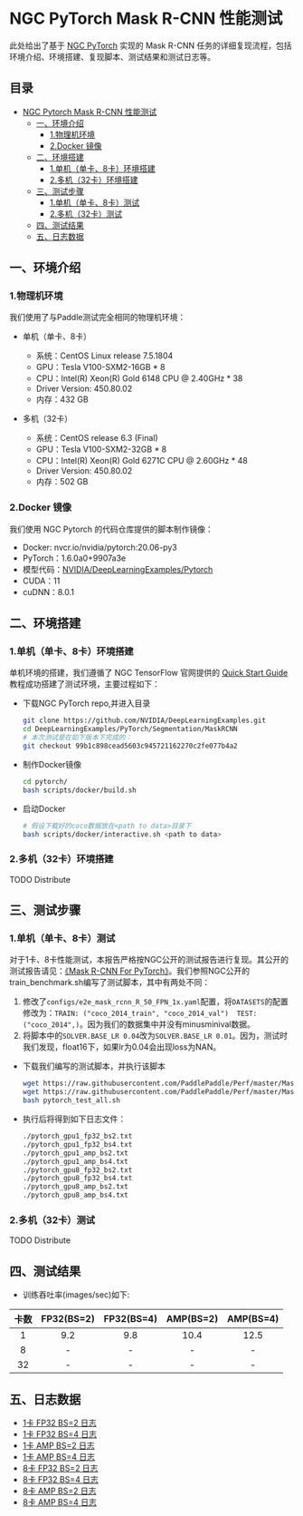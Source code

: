 # NGC PyTorch Mask R-CNN 性能测试

此处给出了基于 [NGC PyTorch](https://github.com/NVIDIA/DeepLearningExamples/tree/master/PyTorch/Segmentation/MaskRCNN) 实现的 Mask R-CNN 任务的详细复现流程，包括环境介绍、环境搭建、复现脚本、测试结果和测试日志等。

<!-- omit in toc -->
## 目录
- [NGC Pytorch Mask R-CNN 性能测试](#ngc-pytorch-mask-r-cnn-性能测试)
  - [一、环境介绍](#一环境介绍)
    - [1.物理机环境](#1物理机环境)
    - [2.Docker 镜像](#2docker-镜像)
  - [二、环境搭建](#二环境搭建)
    - [1.单机（单卡、8卡）环境搭建](#1单机单卡8卡环境搭建)
    - [2.多机（32卡）环境搭建](#2多机32卡环境搭建)
  - [三、测试步骤](#三测试步骤)
    - [1.单机（单卡、8卡）测试](#1单机单卡8卡测试)
    - [2.多机（32卡）测试](#2多机32卡测试)
  - [四、测试结果](#四测试结果)
  - [五、日志数据](#五日志数据)

## 一、环境介绍

### 1.物理机环境

我们使用了与Paddle测试完全相同的物理机环境：

- 单机（单卡、8卡）
  - 系统：CentOS Linux release 7.5.1804
  - GPU：Tesla V100-SXM2-16GB * 8
  - CPU：Intel(R) Xeon(R) Gold 6148 CPU @ 2.40GHz * 38
  - Driver Version: 450.80.02
  - 内存：432 GB

- 多机（32卡）
  - 系统：CentOS release 6.3 (Final)
  - GPU：Tesla V100-SXM2-32GB * 8
  - CPU：Intel(R) Xeon(R) Gold 6271C CPU @ 2.60GHz * 48
  - Driver Version: 450.80.02
  - 内存：502 GB

### 2.Docker 镜像

我们使用 NGC Pytorch 的代码仓库提供的脚本制作镜像：

- Docker: nvcr.io/nvidia/pytorch:20.06-py3
- PyTorch：1.6.0a0+9907a3e
- 模型代码：[NVIDIA/DeepLearningExamples/Pytorch](https://github.com/NVIDIA/DeepLearningExamples/tree/master/PyTorch/Segmentation/MaskRCNN)
- CUDA：11
- cuDNN：8.0.1

## 二、环境搭建

### 1.单机（单卡、8卡）环境搭建

单机环境的搭建，我们遵循了 NGC TensorFlow 官网提供的 [Quick Start Guide](https://github.com/NVIDIA/DeepLearningExamples/tree/master/PyTorch/Segmentation/MaskRCNN#quick-start-guide) 教程成功搭建了测试环境，主要过程如下：

- 下载NGC PyTorch repo,并进入目录

   ```bash
   git clone https://github.com/NVIDIA/DeepLearningExamples.git
   cd DeepLearningExamples/PyTorch/Segmentation/MaskRCNN
   # 本次测试是在如下版本下完成的：
   git checkout 99b1c898cead5603c945721162270c2fe077b4a2
   ```

- 制作Docker镜像

   ```bash
   cd pytorch/
   bash scripts/docker/build.sh
   ```

- 启动Docker

   ```bash
   # 假设下载好的coco数据放在<path to data>目录下
   bash scripts/docker/interactive.sh <path to data>
   ```
   
### 2.多机（32卡）环境搭建

TODO Distribute

## 三、测试步骤

### 1.单机（单卡、8卡）测试

对于1卡、8卡性能测试，本报告严格按NGC公开的测试报告进行复现。其公开的测试报告请见：[《Mask R-CNN For PyTorch》](https://github.com/NVIDIA/DeepLearningExamples/tree/master/TensorFlow2/Segmentation/MaskRCNN)。我们参照NGC公开的train_benchmark.sh编写了测试脚本，其中有两处不同：
1. 修改了`configs/e2e_mask_rcnn_R_50_FPN_1x.yaml`配置，将`DATASETS`的配置修改为：`TRAIN: ("coco_2014_train", "coco_2014_val")  TEST: ("coco_2014",)`。因为我们的数据集中并没有minusminival数据。
2. 将脚本中的`SOLVER.BASE_LR 0.04`改为`SOLVER.BASE_LR 0.01`。因为，测试时我们发现，float16下，如果lr为0.04会出现loss为NAN。

- 下载我们编写的测试脚本，并执行该脚本

   ```bash
   wget https://raw.githubusercontent.com/PaddlePaddle/Perf/master/MaskRCNN/OtherReports/PyTorch/scripts/pytorch_test_all.sh
   wget https://raw.githubusercontent.com/PaddlePaddle/Perf/master/MaskRCNN/OtherReports/PyTorch/scripts/pytorch_test_base.sh
   bash pytorch_test_all.sh
   ```

- 执行后将得到如下日志文件：

   ```bash
   ./pytorch_gpu1_fp32_bs2.txt
   ./pytorch_gpu1_fp32_bs4.txt
   ./pytorch_gpu1_amp_bs2.txt
   ./pytorch_gpu1_amp_bs4.txt
   ./pytorch_gpu8_fp32_bs2.txt
   ./pytorch_gpu8_fp32_bs4.txt
   ./pytorch_gpu8_amp_bs2.txt
   ./pytorch_gpu8_amp_bs4.txt
   ```

### 2.多机（32卡）测试

TODO Distribute

## 四、测试结果

- 训练吞吐率(images/sec)如下:

|卡数 | FP32(BS=2) | FP32(BS=4) | AMP(BS=2) | AMP(BS=4)|
|:-----:|:-----:|:-----:|:-----:|:-----:|
|1 | 9.2 | 9.8 | 10.4 | 12.5 |
|8 | - | - | - | - |
|32 | - | - | - | - |

## 五、日志数据
- [1卡 FP32 BS=2 日志](./logs/pytorch_gpu1_fp32_bs2.txt)
- [1卡 FP32 BS=4 日志](./logs/pytorch_gpu1_fp32_bs4.txt)
- [1卡 AMP BS=2 日志](./logs/pytorch_gpu1_amp_bs2.txt)
- [1卡 AMP BS=4 日志](./logs/pytorch_gpu1_amp_bs4.txt)
- [8卡 FP32 BS=2 日志](./logs/pytorch_gpu8_fp32_bs2.txt)
- [8卡 FP32 BS=4 日志](./logs/pytorch_gpu8_fp32_bs4.txt)
- [8卡 AMP BS=2 日志](./logs/pytorch_gpu8_amp_bs2.txt)
- [8卡 AMP BS=4 日志](./logs/pytorch_gpu8_amp_bs4.txt)
